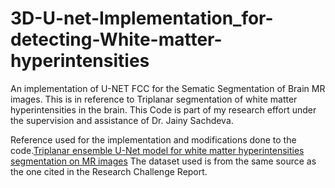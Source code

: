# 3D-U-net-Implementation_for-detecting-White-matter-hyperintensities
An implementation of U-NET FCC for the Sematic Segmentation of Brain MR images. This is in reference to Triplanar segmentation of white matter hyperintensities in the brain. This Code is part of my research effort under the supervision and assistance of Dr. Jainy Sachdeva.

Reference used for the implementation and modifications done to the code.[Triplanar ensemble U-Net model for white matter hyperintensities segmentation on MR images](https://www.sciencedirect.com/science/article/pii/S1361841521002309)
The dataset used is from the same source as the one cited in the Research Challenge Report.

